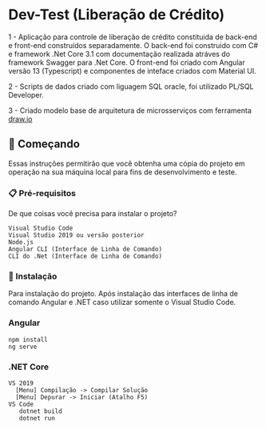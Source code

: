 # Dev-Test (Liberação de Crédito)

1 - Aplicação para controle de liberação de crédito constituida de back-end e front-end construídos separadamente. O back-end foi construido com C# e framework .Net Core 3.1 com documentação realizada atráves do framework Swagger para .Net Core. O front-end foi criado com Angular versão 13 (Typescript) e componentes de inteface criados com Material UI.

2 - Scripts de dados criado com liguagem SQL oracle, foi utilizado PL/SQL Developer.

3 - Criado modelo base de arquitetura de microsserviços com ferramenta [draw.io](https://app.diagrams.net/)

## 🚀 Começando

Essas instruções permitirão que você obtenha uma cópia do projeto em operação na sua máquina local para fins de desenvolvimento e teste.

### 📋 Pré-requisitos

De que coisas você precisa para instalar o projeto?

```
Visual Studio Code
Visual Studio 2019 ou versão posterior
Node.js
Angular CLI (Interface de Linha de Comando)
CLI do .Net (Interface de Linha de Comando)
```

### 🔧 Instalação

Para instalação do projeto.
Após instalação das interfaces de linha de comando Angular e .NET caso utilizar somente o Visual Studio Code.

### Angular
```
npm install
ng serve
```

### .NET Core
```
VS 2019
  [Menu] Compilação -> Compilar Solução
  [Menu] Depurar -> Iniciar (Atalho F5)
VS Code
   dotnet build
   dotnet run
```
